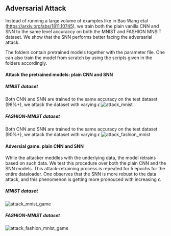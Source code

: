 ## Adversarial Attack

Instead of running a large volume of examples like in Bao Wang etal (https://arxiv.org/abs/1811.10745), we train both the plain vanilla CNN and SNN to the same level accuraccy on both the MNIST and FASHION MNSIT dataset. We show that the SNN performs better facing the adversarial attack.

The folders contain pretrained models together with the parameter file. One can also train the model from scratch by using the scripts given in the folders accordingly.

#### Attack the pretrained models: plain CNN and SNN 
##### MNIST dataset
Both CNN and SNN are trained to the same accuracy on the test dataset (98%+), we attack the dataset with varying $\epsilon$
![attack_mnist](https://user-images.githubusercontent.com/107137651/177045711-82a90cb6-d16b-4e38-a53d-74f259a0bc72.png)
##### FASHION-MNIST dataset
Both CNN and SNN are trained to the same accuracy on the test dataset (90%+), we attack the dataset with varying $\epsilon$
![attack_fashion_mnist](https://user-images.githubusercontent.com/107137651/177045744-c54d7493-cce5-438a-a20f-2c23d2da1204.png)


#### Adversial game: plain CNN and SNN 
While the attacker meddles with the underlying data, the model retrains based on such data. We test this procedure over both the plain CNN and the SNN models. This attack-retraining process is repeated for 5 epochs for the entire dataloader. One observes that the SNN is more robust to the data attack, and this phenomenon is getting more pronouced with increasing $\epsilon$. 
##### MNIST dataset
![attack_mnist_game](https://user-images.githubusercontent.com/107137651/177045939-60197fd1-af4c-4a4d-9eed-845f2043818b.png)
##### FASHION-MNIST dataset
![attack_fashion_mnist_game](https://user-images.githubusercontent.com/107137651/177045945-dba2666f-4e66-4f81-b14d-fa12f62eb5f9.png)
